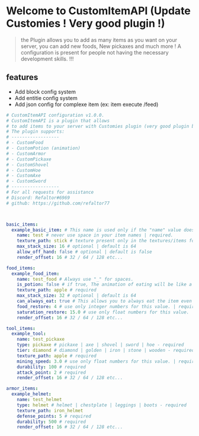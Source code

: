 # Welcome to CustomItemAPI (Update Customies ! Very good plugin !)

> the Plugin allows you to add as many items as you want
> on your server, you can add new foods, 
> New pickaxes and much more !
> A configuration is present for people
> not having the necessary development skills. !!!


## features
- Add block config system
- Add entitie config system
- Add json config for complexe item (ex: item execute /feed)

````YAML
# CustomItemAPI configuration v1.0.0.
# CustomItemAPI is a plugin that allows
# to add items to your server with Customies plugin (very good plugin but is not for the user basic).
# The plugin supports:
# ------------------
# - CustomFood
# - CustomPotion (animation)
# - CustomArmor
# - CustomPickaxe
# - CustomShovel
# - CustomHoe
# - CustomAxe
# - CustomSword
# ------------------
# For all requests for assistance
# Discord: Refaltor#6969
# github: https://github.com/refaltor77



basic_items:
  example_basic_item: # This name is used only if the "name" value does not exist.
    name: test # never use space in your item names | required.
    texture_path: stick # texture present only in the textures/items folder of your pack | required
    max_stack_size: 16 # optional | default is 64
    allow_off_hand: false # optional | default is false
    render_offset: 16 # 32 / 64 / 128 etc...

food_items:
  example_food_item:
    name: test_food # Always use "_" for spaces.
    is_potion: false # if true, The animation of eating will be like a potion. | optional default is false
    texture_path: apple # required
    max_stack_size: 32 # optional | default is 64
    can_always_eat: true # This allows you to always eat the item even if the player is not hungry | optional default is false
    food_restore: 4 # use only integer numbers for this value. | required
    saturation_restore: 15.0 # use only float numbers for this value. | required
    render_offset: 16 # 32 / 64 / 128 etc...

tool_items:
  example_tool:
    name: test_pickaxe
    type: pickaxe # pickaxe | axe | shovel | sword | hoe - required
    tier: diamond # diamond | golden | iron | stone | wooden - required
    texture_path: apple # required
    mining_speed: 3.0 # use only float numbers for this value. | required
    durability: 100 # required
    attack_point: 2 # required
    render_offset: 16 # 32 / 64 / 128 etc...

armor_items:
  example_helmet:
    name: test_helmet
    type: helmet # helmet | chestplate | leggings | boots - required
    texture_path: iron_helmet
    defense_points: 5 # required
    durability: 500 # required
    render_offset: 16 # 32 / 64 / 128 etc...
````